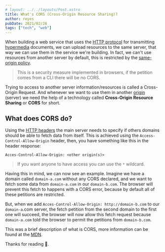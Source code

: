```yaml
---
# layout: ../../layouts/Post.astro
title: What's CORS (Cross-Origin Resource Sharing)?
author: reyes
pubDate: 2021/02/26
tags: ["tech", "web"]
---
```


When building a web service that uses the [HTTP protocol](https://developer.mozilla.org/en-US/docs/Web/HTTP) for transmitting [hypermedia](https://en.wikipedia.org/wiki/Hypermedia) documents, we can upload resources to the same server, that way we can use them in the service we're building. In fact, we can't use resources from another server by default, this is restricted by the [same-origin policy](https://developer.mozilla.org/en-US/docs/Web/Security/Same-origin_policy).

> This is a security measure implemented in browsers, if the petition comes from a CLI there will be no CORS.

Trying to access to another server information/resources is called a Cross-Origin Request. And whenever we want to use them in another [origin](https://developer.mozilla.org/en-US/docs/Glossary/Origin) (server) we need the help of a technology called **Cross-Origin Resource Sharing** or **CORS** for short.

## What does CORS do?

Using the [HTTP headers](https://developer.mozilla.org/en-US/docs/Web/HTTP/Headers) the main server needs to specify if others domains should be able to fetch data from itself. This is achieved using the `Access-Control-Allow-Origin` header, then, you have something like this in the header response:

```
Acces-Control-Allow-Origin: <other origin(s)>
```

> If you want anyone to have access you can use the `*` wildcard.

Having this in mind, we can now see an example. Imagine we have a domain called `domain-a.com` without any CORS declared, and we want to fetch some data from `domain-a.com` in our `domain-b.com`. The browser will prevent this fetch to happens with a CORS error, because by default all of these petitions are restricted.

But, when we add `Acces-Control-Allow-Origin: http://domain-b.com` to our `domain-a`.com server, the fetch petition from the second domain to the first one will succeed, the browser will now allow this fetch request because `domain-a.com` told the browser to permit the petitions from `domain-b.com`.

This was a brief description of what is CORS, more information can be found at the [MDN](https://developer.mozilla.org/en-US/docs/Web/HTTP/CORS).

Thanks for reading 🥳.

